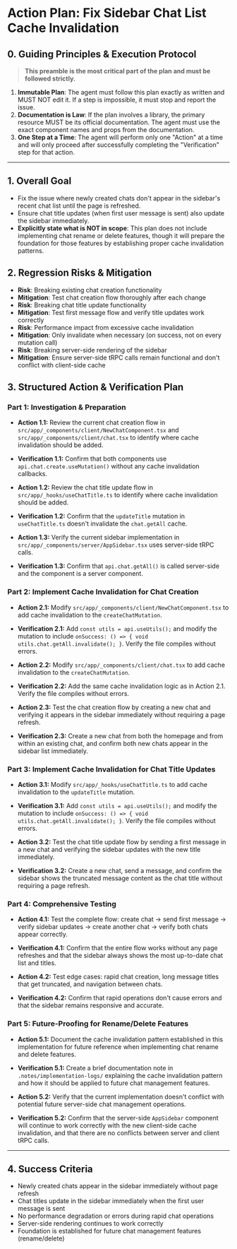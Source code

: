 # Action Plan: Fix Sidebar Chat List Cache Invalidation

## 0. Guiding Principles & Execution Protocol
> **This preamble is the most critical part of the plan and must be followed strictly.**

1.  **Immutable Plan**: The agent must follow this plan exactly as written and MUST NOT edit it. If a step is impossible, it must stop and report the issue.
2.  **Documentation is Law**: If the plan involves a library, the primary resource MUST be its official documentation. The agent must use the exact component names and props from the documentation.
3.  **One Step at a Time**: The agent will perform only one "Action" at a time and will only proceed after successfully completing the "Verification" step for that action.

---

## 1. Overall Goal
-   Fix the issue where newly created chats don't appear in the sidebar's recent chat list until the page is refreshed.
-   Ensure chat title updates (when first user message is sent) also update the sidebar immediately.
-   **Explicitly state what is NOT in scope**: This plan does not include implementing chat rename or delete features, though it will prepare the foundation for those features by establishing proper cache invalidation patterns.

## 2. Regression Risks & Mitigation
-   **Risk**: Breaking existing chat creation functionality
  -   **Mitigation**: Test chat creation flow thoroughly after each change
-   **Risk**: Breaking chat title update functionality  
  -   **Mitigation**: Test first message flow and verify title updates work correctly
-   **Risk**: Performance impact from excessive cache invalidation
  -   **Mitigation**: Only invalidate when necessary (on success, not on every mutation call)
-   **Risk**: Breaking server-side rendering of the sidebar
  -   **Mitigation**: Ensure server-side tRPC calls remain functional and don't conflict with client-side cache

## 3. Structured Action & Verification Plan

### Part 1: Investigation & Preparation

-   **Action 1.1:** Review the current chat creation flow in `src/app/_components/client/NewChatComponent.tsx` and `src/app/_components/client/chat.tsx` to identify where cache invalidation should be added.
-   **Verification 1.1:** Confirm that both components use `api.chat.create.useMutation()` without any cache invalidation callbacks.

-   **Action 1.2:** Review the chat title update flow in `src/app/_hooks/useChatTitle.ts` to identify where cache invalidation should be added.
-   **Verification 1.2:** Confirm that the `updateTitle` mutation in `useChatTitle.ts` doesn't invalidate the `chat.getAll` cache.

-   **Action 1.3:** Verify the current sidebar implementation in `src/app/_components/server/AppSidebar.tsx` uses server-side tRPC calls.
-   **Verification 1.3:** Confirm that `api.chat.getAll()` is called server-side and the component is a server component.

### Part 2: Implement Cache Invalidation for Chat Creation

-   **Action 2.1:** Modify `src/app/_components/client/NewChatComponent.tsx` to add cache invalidation to the `createChatMutation`.
-   **Verification 2.1:** Add `const utils = api.useUtils();` and modify the mutation to include `onSuccess: () => { void utils.chat.getAll.invalidate(); }`. Verify the file compiles without errors.

-   **Action 2.2:** Modify `src/app/_components/client/chat.tsx` to add cache invalidation to the `createChatMutation`.
-   **Verification 2.2:** Add the same cache invalidation logic as in Action 2.1. Verify the file compiles without errors.

-   **Action 2.3:** Test the chat creation flow by creating a new chat and verifying it appears in the sidebar immediately without requiring a page refresh.
-   **Verification 2.3:** Create a new chat from both the homepage and from within an existing chat, and confirm both new chats appear in the sidebar list immediately.

### Part 3: Implement Cache Invalidation for Chat Title Updates

-   **Action 3.1:** Modify `src/app/_hooks/useChatTitle.ts` to add cache invalidation to the `updateTitle` mutation.
-   **Verification 3.1:** Add `const utils = api.useUtils();` and modify the mutation to include `onSuccess: () => { void utils.chat.getAll.invalidate(); }`. Verify the file compiles without errors.

-   **Action 3.2:** Test the chat title update flow by sending a first message in a new chat and verifying the sidebar updates with the new title immediately.
-   **Verification 3.2:** Create a new chat, send a message, and confirm the sidebar shows the truncated message content as the chat title without requiring a page refresh.

### Part 4: Comprehensive Testing

-   **Action 4.1:** Test the complete flow: create chat → send first message → verify sidebar updates → create another chat → verify both chats appear correctly.
-   **Verification 4.1:** Confirm that the entire flow works without any page refreshes and that the sidebar always shows the most up-to-date chat list and titles.

-   **Action 4.2:** Test edge cases: rapid chat creation, long message titles that get truncated, and navigation between chats.
-   **Verification 4.2:** Confirm that rapid operations don't cause errors and that the sidebar remains responsive and accurate.

### Part 5: Future-Proofing for Rename/Delete Features

-   **Action 5.1:** Document the cache invalidation pattern established in this implementation for future reference when implementing chat rename and delete features.
-   **Verification 5.1:** Create a brief documentation note in `.notes/implementation-logs/` explaining the cache invalidation pattern and how it should be applied to future chat management features.

-   **Action 5.2:** Verify that the current implementation doesn't conflict with potential future server-side chat management operations.
-   **Verification 5.2:** Confirm that the server-side `AppSidebar` component will continue to work correctly with the new client-side cache invalidation, and that there are no conflicts between server and client tRPC calls.

---

## 4. Success Criteria
-   Newly created chats appear in the sidebar immediately without page refresh
-   Chat titles update in the sidebar immediately when the first user message is sent
-   No performance degradation or errors during rapid chat operations
-   Server-side rendering continues to work correctly
-   Foundation is established for future chat management features (rename/delete) 